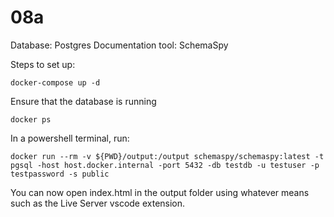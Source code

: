 # 08a

Database: Postgres
Documentation tool: SchemaSpy

Steps to set up:
```
docker-compose up -d
```

Ensure that the database is running
```
docker ps
```

In a powershell terminal, run:
```
docker run --rm -v ${PWD}/output:/output schemaspy/schemaspy:latest -t pgsql -host host.docker.internal -port 5432 -db testdb -u testuser -p testpassword -s public
```

You can now open index.html in the output folder using whatever means such as the Live Server vscode extension.
